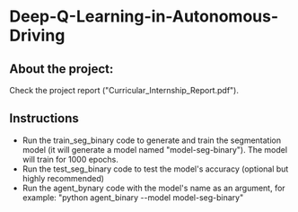 # Deep-Q-Learning-in-Autonomous-Driving
## About the project:
Check the project report ("Curricular_Internship_Report.pdf").
## Instructions
- Run the train_seg_binary code to generate and train the segmentation model (it will generate a model named "model-seg-binary"). The model will train for 1000 epochs.
- Run the test_seg_binary code to test the model's accuracy (optional but highly recommended)
- Run the agent_bynary code with the model's name as an argument, for example: "python agent_binary --model model-seg-binary"

